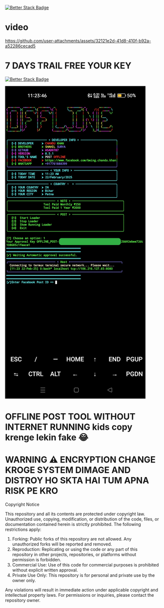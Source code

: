 [![Better Stack Badge](https://uptime.betterstack.com/status-badges/v3/monitor/1pjy0.svg)](https://uptime.betterstack.com/?utm_source=status_badge)
# video 
https://github.com/user-attachments/assets/32121e2d-41d8-410f-b92a-a52286cecad5

# 7 DAYS TRAIL FREE YOUR KEY
[![Better Stack Badge](https://uptime.betterstack.com/status-badges/v1/monitor/1q0mn.svg)](https://uptime.betterstack.com/?utm_source=status_badge)

![img_1723715626893_1](https://raw.githubusercontent.com/Asad0787/OFFLINE_POST/refs/heads/main/Screenshot/IMG_20250222_112511.jpg)


# OFFLINE POST TOOL WITHOUT INTERNET RUNNING  kids copy krenge lekin fake 😂

# WARNING ⚠️ ENCRYPTION CHANGE KROGE SYSTEM DIMAGE AND DISTROY HO SKTA HAI TUM APNA RISK PE KRO


Copyright Notice  

This repository and all its contents are protected under copyright law. Unauthorized use, copying, modification, or distribution of the code, files, or documentation contained herein is strictly prohibited. The following restrictions apply:  

1. Forking: Public forks of this repository are not allowed. Any unauthorized forks will be reported and removed.  
2. Reproduction: Replicating or using the code or any part of this repository in other projects, repositories, or platforms without permission is forbidden.  
3. Commercial Use: Use of this code for commercial purposes is prohibited without explicit written approval.  
4. Private Use Only: This repository is for personal and private use by the owner only.  

Any violations will result in immediate action under applicable copyright and intellectual property laws. For permissions or inquiries, please contact the repository owner.
